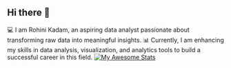 ## Hi there 👋
💻 I am Rohini Kadam, an aspiring data analyst passionate about transforming raw data into meaningful insights. 📊 Currently, I am enhancing my skills in data analysis, visualization, and analytics tools to build a successful career in this field.
[![My Awesome Stats](https://awesome-github-stats.azurewebsites.net/user-stats/kadam-rohini98?cardType=level&preferLogin=false)](https://git.io/awesome-stats-card)
